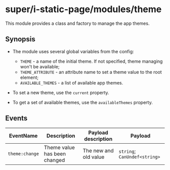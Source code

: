 # super/i-static-page/modules/theme

This module provides a class and factory to manage the app themes.

## Synopsis

* The module uses several global variables from the config:
  * `THEME` - a name of the initial theme. If not specified, theme managing won't be available;
  * `THEME_ATTRIBUTE` - an attribute name to set a theme value to the root element;
  * `AVAILABLE_THEMES` - a list of available app themes.

* To set a new theme, use the `current` property.

* To get a set of available themes, use the `availableThemes` property.

## Events

| EventName      | Description                  | Payload description   | Payload                      |
| -------------- | ---------------------------- | --------------------- | ---------------------------- |
| `theme:change` | Theme value has been changed | The new and old value | `string`; `CanUndef<string>` |
